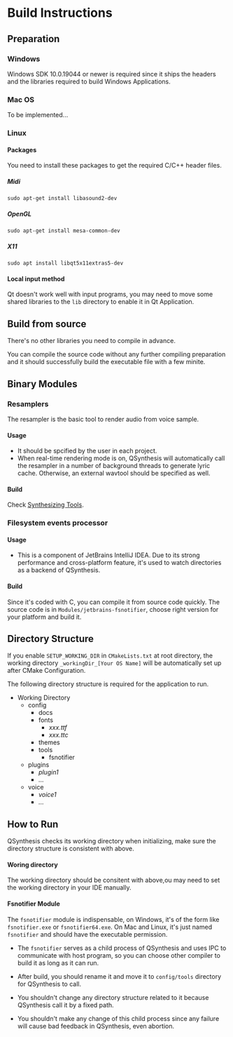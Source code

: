 # Build Instructions

## Preparation

### Windows

Windows SDK 10.0.19044 or newer is required since it ships the headers and the libraries required to build Windows Applications.

### Mac OS

To be implemented...

### Linux

#### Packages 

You need to install these packages to get the required C/C++ header files.

##### Midi

    sudo apt-get install libasound2-dev

##### OpenGL

    sudo apt-get install mesa-common-dev

##### X11

    sudo apt install libqt5x11extras5-dev

#### Local input method

Qt doesn't work well with input programs, you may need to move some shared libraries to the `lib` directory to enable it in Qt Application.

## Build from source

There's no other libraries you need to compile in advance.

You can compile the source code without any further compiling preparation and it should successfully build the executable file with a few minite. 


## Binary Modules

### Resamplers

The resampler is the basic tool to render audio from voice sample.

#### Usage

+ It should be spcified by the user in each project.
+ When real-time rendering mode is on, QSynthesis will automatically call the resampler in a number of background threads to generate lyric cache. Otherwise, an external wavtool should be specified as well.

#### Build

Check [Synthesizing Tools](./synthesizing-tools.md).

### Filesystem events processor

#### Usage

+ This is a component of JetBrains IntelliJ IDEA. Due to its strong performance and cross-platform feature, it's used to watch directories as a backend of QSynthesis. 

#### Build

Since it's coded with C, you can compile it from source code quickly. The source code is in `Modules/jetbrains-fsnotifier`, choose right version for your platform and build it.

## Directory Structure

If you enable `SETUP_WORKING_DIR` in `CMakeLists.txt` at root directory, the working directory `_workingDir_[Your OS Name]` will be automatically set up after CMake Configuration.

The following directory structure is required for the application to run.


+ Working Directory
    + config
        + docs
        + fonts
            + *xxx.ttf*
            + *xxx.ttc*
        + themes
        + tools
            + fsnotifier
    + plugins
        + *plugin1*
        + *...*
    + voice
        + *voice1*
        + *...*


## How to Run

QSynthesis checks its working directory when initializing, make sure the directory structure is consistent with above.

#### Woring directory

The working directory should be consitent with above,ou may need to set the working directory in your IDE manually.

#### Fsnotifier Module

The `fsnotifier` module is indispensable, on Windows, it's of the form like `fsnotifier.exe` or `fsnotifier64.exe`. On Mac and Linux, it's just named `fsnotifier` and should have the executable permission.

+ The `fsnotifier` serves as a child process of QSynthesis and uses IPC to communicate with host program, so you can choose other compiler to build it as long as it can run.

+ After build, you should rename it and move it to `config/tools` directory for QSynthesis to call.

+ You shouldn't change any directory structure related to it because QSynthesis call it by a fixed path.

+ You shouldn't make any change of this child process since any failure will cause bad feedback in QSynthesis, even abortion.